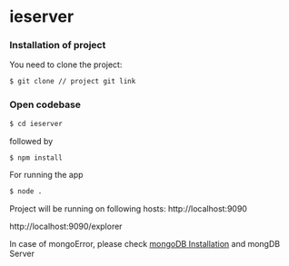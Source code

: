
# ieserver
### Installation of project

You need to clone the project:

```sh
$ git clone // project git link
```

### Open codebase
```sh
$ cd ieserver
```
followed by

```sh
$ npm install 
```
For running the app
```sh
$ node .
```
Project will be running on following hosts:
http://localhost:9090

http://localhost:9090/explorer

In case of mongoError, please check [mongoDB Installation](https://docs.mongodb.com/manual/installation/) and mongDB Server
